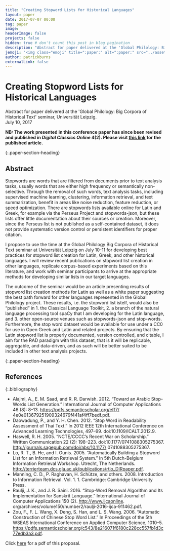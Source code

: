 ```yaml
---
title: "Creating Stopword Lists for Historical Languages"
layout: paper
date: 2017-07-07 00:00
tag: paper
image:
headerImage: false
projects: false
hidden: true # don't count this post in blog pagination
description: "Abstract for paper delivered at the 'Global Philology: Big Corpora of Historical Text' seminar, Universität Leipzig."
jemoji: '<img class="emoji" title=":paper:" alt=":paper:" src="../assets/images/paper-icon.png" height="20" width="20" align="absmiddle">'
author: patrickburns
externalLink: false
---
```


# Creating Stopword Lists for Historical Languages
Abstract for paper delivered at the 'Global Philology: Big Corpora of Historical Text' seminar, Universität Leipzig.   
July 10, 2017  

**NB: The work presented in this conference paper has since been revised and published in *Digital Classics Online* 4(2). Please visit [this link](../constructing-stoplists) for the published article.**

{:.paper-section-heading}
## Abstract
Stopwords are words that are filtered from documents prior to text analysis tasks, usually words that are either high frequency or semantically non-selective. Through the removal of such words, text analysis tasks, including supervised machine learning, clustering, information retrieval, and text summarization, benefit in areas like noise reduction, feature reduction, or speed optimization. There are stopwords lists available online for Latin and Greek, for example via the Perseus Project and stopwords-json, but these lists offer little documentation about their sources or creation. Moreover, since the Perseus list is not published as a self-contained dataset, it does not provide systematic version control or persistent identifiers for proper citation.

I propose to use the time at the Global Philology Big Corpora of Historical Text seminar at Universität Leipzig on July 10-11 for developing best practices for stopword list creation for Latin, Greek, and other historical languages. I will review recent publications on stopword list creation in other languages, replicate corpus-based experiments based on this literature, and work with seminar participants to arrive at the appropriate methods for developing similar lists in our target languages.

The outcome of the seminar would be an article presenting results of stopword list creation methods for Latin as well as a white paper suggesting the best path forward for other languages represented in the Global Philology project. These results, i.e. the stopword list istelf, would also be “published” in 1. the Classical Language Toolkit, 2. a branch of the natural language processing tool spaCy that I am developing for the Latin language, and 3. other open-source venues such as stopwords-json and stop-words. Furthermore, the stop word dataset would be available for use under a CC0 for use in Open Greek and Latin and related projects. By ensuring that the Latin stopword list is properly documented, version controlled, and citable, I aim for the RAD paradigm with this dataset, that is it will be replicable, aggregable, and data-driven, and as such will be better suited to be included in other text analysis projects.

{:.paper-section-heading}
## References

{:.bibliography}
- Alajmi, A., E. M. Saad, and R. R. Darwish. 2012. “Toward an Arabic Stop-Words List Generation.” International Journal of Computer Applications 46 (8): 8–13. https://pdfs.semanticscholar.org/eff7/ 4e0e013679251909324679f441af4ff7bedf.pdf.
- Daowadung, P., and Y. H. Chen. 2012. “Stop Word in Readability Assessment of Thai Text.” In 2012 IEEE 12th International Conference on Advanced Learning Technologies, 497–99. doi:10.1109/ICALT.2012.9.
- Haswell, R. H. 2005. “NCTE/CCCC’s Recent War on Scholarship.” Written Communication 22 (2): 198–223. doi:10.1177/0741088305275367. http://journals.sagepub.com/doi/abs/10.1177/ 0741088305275367.
- Lo, R. T., B. He, and I. Ounis. 2005. “Automatically Building a Stopword List for an Information Retrieval System.” In 5th Dutch-Belgium Information Retrieval Workshop. Utrecht, The Netherlands. http://terrierteam.dcs.gla.ac.uk/publications/rtlo_DIRpaper.pdf.
- Manning, C. D., P. Raghavan, H. Schütze, and others. 2008. Introduction to Information Retrieval. Vol. 1. 1. Cambridge: Cambridge University Press.
- Raulji, J. K., and J. R. Saini. 2016. “Stop-Word Removal Algorithm and Its Implementation for Sanskrit Language.” International Journal of Computer Applications 150 (2). http://www.ijcaonline. org/archives/volume150/number2/raulji-2016-ijca-911462.pdf.
- Zou, F., F. L. Wang, X. Deng, S. Han, and L. S. Wang. 2006. “Automatic Construction of Chinese Stop Word List.” In Proceedings of the 5th WSEAS International Conference on Applied Computer Science, 1010–5. https://pdfs.semanticscholar.org/c543/8e216071f6180c228cc557fb1d3c77edb3a3.pdf.

Click [here](../assets/pdfs/gp-bigcorpora-burns-stopwords.pdf) for  a pdf of this proposal.
